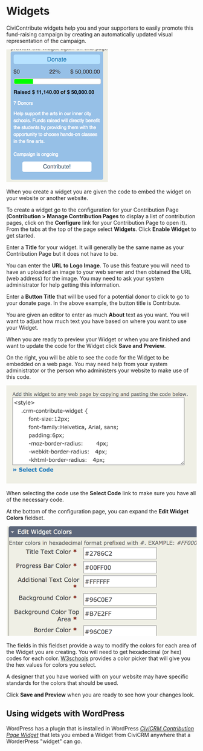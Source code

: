 # Widgets

CiviContribute widgets help you and your supporters to easily promote this fund-raising campaign by creating an automatically updated visual representation of the campaign.

![Contribution Widget Example](../img/contribution_widget_example.png)

When you create a widget you are given the code to embed the widget on your website or another website. 

To create a widget go to the configuration for your Contribution Page (**Contribution > Manage Contribution Pages** to display a list of contribution pages, click on the **Configure** link for your Contribution Page to open it). From the tabs at the top of the page select **Widgets**.  Click **Enable Widget** to get started.  

Enter a **Title** for your widget.  It will generally be the same name as your Contribution Page but it does not have to be.  

You can enter the **URL to Logo Image**. To use this feature you will need to have an uploaded an image to your web server and then obtained the URL (web address) for the image. You may need to ask your system administrator for help getting this information.  

Enter a **Button Title** that will be used for a potential donor to click to go to your donate page. In the above example, the button title is Contribute.  

You are given an editor to enter as much **About** text as you want. You will want to adjust how much text you have based on where you want to use your Widget.  

When you are ready to preview your Widget or when you are finished and want to update the code for the Widget click **Save and Preview**. 

On the right, you will be able to see the code for the Widget to be embedded on a web page.  You may need help from your system administrator or the person who administers your website to make use of this code. 

![Contribution Widget Code](../img/contribution_widget_code.png)

When selecting the code use the **Select Code** link to make sure you have all of the necessary code.

At the bottom of the configuration page, you can expand the **Edit Widget Colors** fieldset. 

![Edit Widget Colors Fieldset](../img/contribution_widget_edit_widget_colors.png)

The fields in this fieldset provide a way to modify the colors for each area of the Widget you are creating. You will need to get hexadecimal (or hex) codes for each color.  [W3schools](https://www.w3schools.com/colors/colors_picker.asp) provides a color picker that will give you the hex values for colors you select.

A designer that you have worked with on your website may have specific standards for the colors that should be used.  

Click **Save and Preview** when you are ready to see how your changes look.  

## Using widgets with WordPress
WordPress has a plugin that is installed in WordPress [*CiviCRM Contribution Page Widget*](https://wordpress.org/plugins/civicrm-contribution-page-widget/) that lets you embed a Widget from CiviCRM anywhere that a WorderPress "widget" can go.  
